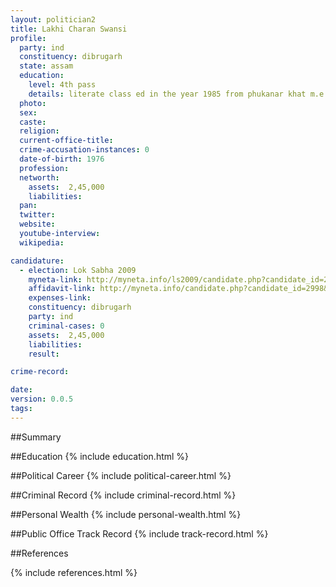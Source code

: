 ```yaml
---
layout: politician2
title: Lakhi Charan Swansi
profile: 
  party: ind
  constituency: dibrugarh
  state: assam
  education: 
    level: 4th pass
    details: literate class ed in the year 1985 from phukanar khat m.e. school rahmoria, dist-dibrugarh, assam
  photo: 
  sex: 
  caste: 
  religion: 
  current-office-title: 
  crime-accusation-instances: 0
  date-of-birth: 1976
  profession: 
  networth: 
    assets:  2,45,000
    liabilities: 
  pan: 
  twitter: 
  website: 
  youtube-interview: 
  wikipedia: 

candidature: 
  - election: Lok Sabha 2009
    myneta-link: http://myneta.info/ls2009/candidate.php?candidate_id=2998
    affidavit-link: http://myneta.info/candidate.php?candidate_id=2998&scan=original
    expenses-link: 
    constituency: dibrugarh 
    party: ind
    criminal-cases: 0
    assets:  2,45,000
    liabilities: 
    result:  

crime-record: 

date: 
version: 0.0.5
tags: 
---
```

##Summary


##Education
{% include education.html %}


##Political Career
{% include political-career.html %}


##Criminal Record
{% include criminal-record.html %}


##Personal Wealth
{% include personal-wealth.html %}


##Public Office Track Record
{% include track-record.html %}


##References


{% include references.html %}